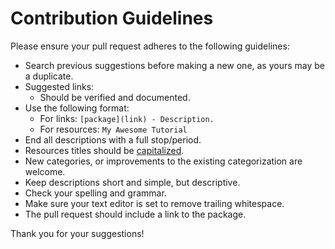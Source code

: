 # Contribution Guidelines

Please ensure your pull request adheres to the following guidelines:

- Search previous suggestions before making a new one, as yours may be a duplicate.
- Suggested links:
  - Should be verified and documented.
- Use the following format:
  - For links: `[package](link) - Description.`
  - For resources: `My Awesome Tutorial`
- End all descriptions with a full stop/period.
- Resources titles should be [capitalized](http://grammar.yourdictionary.com/capitalization/rules-for-capitalization-in-titles.html).
- New categories, or improvements to the existing categorization are welcome.
- Keep descriptions short and simple, but descriptive.
- Check your spelling and grammar.
- Make sure your text editor is set to remove trailing whitespace.
- The pull request should include a link to the package.

Thank you for your suggestions!
